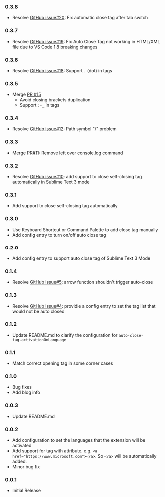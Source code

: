 ### 0.3.8
* Resolve [GitHub issue#20](https://github.com/formulahendry/vscode-auto-close-tag/issues/20): Fix automatic close tag after tab switch

### 0.3.7
* Resolve [GitHub issue#19](https://github.com/formulahendry/vscode-auto-close-tag/issues/19): Fix Auto Close Tag not working in HTML/XML file due to VS Code 1.8 breaking changes

### 0.3.6
* Resolve [GitHub issue#18](https://github.com/formulahendry/vscode-auto-close-tag/issues/18): Support `.` (dot) in tags

### 0.3.5
* Merge [PR #15](https://github.com/formulahendry/vscode-auto-close-tag/pull/15)
  * Avoid closing brackets duplication
  * Support `:-_` in tags

### 0.3.4
* Resolve [GitHub issue#12](https://github.com/formulahendry/vscode-auto-close-tag/issues/12): Path symbol "/" problem

### 0.3.3
* Merge [PR#11](https://github.com/formulahendry/vscode-auto-close-tag/pull/11): Remove left over console.log command

### 0.3.2
* Resolve [GitHub issue#10](https://github.com/formulahendry/vscode-auto-close-tag/issues/10): add support to close self-closing tag automatically in Sublime Text 3 mode

### 0.3.1
* Add support to close self-closing tag automatically

### 0.3.0
* Use Keyboard Shortcut or Command Palette to add close tag manually
* Add config entry to turn on/off auto close tag

### 0.2.0
* Add config entry to support auto close tag of Sublime Text 3 Mode

### 0.1.4
* Resolve [GitHub issue#5](https://github.com/formulahendry/vscode-auto-close-tag/issues/5): arrow function shouldn't trigger auto-close

### 0.1.3
* Resolve [GitHub issue#4](https://github.com/formulahendry/vscode-auto-close-tag/issues/4): providie a config entry to set the tag list that would not be auto closed

### 0.1.2
* Update README.md to clarify the configuration for `auto-close-tag.activationOnLanguage`

### 0.1.1
* Match correct opening tag in some corner cases

### 0.1.0
* Bug fixes
* Add blog info 

### 0.0.3
* Update README.md

### 0.0.2
* Add configuration to set the languages that the extension will be activated
* Add support for tag with attribute. e.g. `<a href="https://www.microsoft.com"></a>`. So `</a>` will be automatically added.
* Minor bug fix

### 0.0.1
* Initial Release